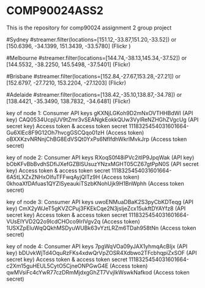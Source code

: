 # COMP90024ASS2
This is the repository for comp90024 assignment 2 group project


#Sydney
#streamer.filter(locations=[151.12,-33.87,151.20,-33.52])  or [150.6396, -34.1399, 151.3439, -33.5780] (Flickr )
    
    
#Melbourne
#streamer.filter(locations=[144.74,-38.13,145.34,-37.52])  or [144.5532, -38.2250, 145.5498, -37.5401] (Flickr)
    
    
#Brisbane
#streamer.filter(locations=[152.84,-27.67,153.28,-27.21])  or [152.6797, -27.7210, 153.2204, -27.1203] (Flickr)
       
#Adelaide
#streamer.filter(locations=[138.42,-35.10,138.87,-34.78])  or [138.4421, -35.3490, 138.7832, -34.6481] (Flickr)

key of node 1:
Consumer API keys
gKXNjLGKoh9D2mNxOVTHHBdWI (API key)
CAQ0534UcpjUV9tZmr3vSEANgkEokkQUw3VylReNZHGhZVgcUg (API secret key)
Access token & access token secret
1118325454031601664-Gu6XlEc8F9G12Oh7hvcgGSCQqo01zH (Access token)
oBXXKzvNRNnjChBG8EdVSQt0YxPs6NfIfdhWkrIMvkJrp (Access token secret)

key of node 2:
Consumer API keys
RXoqS0f48iPVc2itIP9JpqWak (API key)
bObKFvBbBvdhSDfiJXefGZBlSUsuzYNzxMGHT05CZ67gtPpN0S (API secret key)
Access token & access token secret
1118325454031601664-6A5tLXZxZNHxOIfuTFFwqAyjQlTz9H (Access token)
0khoaXfDAfuas1QYZlSyeaukiTSzbKNohUjk9H1BnWphh (Access token secret)

key of node 3:
Consumer API keys
uwoENMuaDBaK2S3pyCbKDTeqg (API key)
CmX2yWJeT5gKVZCPuj3FKEkCqe2N3jsljeZcx15ukftDYAYfz8 (API secret key)
Access token & access token secret
1118325454031601664-VUsElYVD2Q2o9IcdCHOco9IrIVgv2q (Access token)
1USXZpEIuWqQQkhMSDyuWUBk63vYztLRZm6TDah958tNn (Access token secret)

key of node 4:
Consumer API keys
7pgWqVOa09yJAX1yhmqAcBIjx (API key)
bDUvkWjTd4OquRzFKs4xdwQrVpZOSR4Xdbwo2TFcbhqpiZxSOF (API secret key)
Access token & access token secret
1118325454031601664-c2Xm15guHEUL5CytO5CjneONPGwG4E (Access token)
qwMVsiFc4cYwR77czDRmMjdxgGhZT7VvjIkWswkNafkod (Access token secret)

